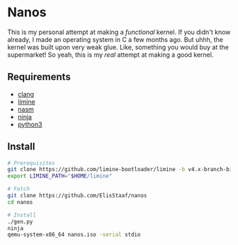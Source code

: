 # Nanos
This is my personal attempt at making a *functional* kernel. If you didn't know
already, I made an operating system in C a few months ago. But uhhh, the kernel
was built upon very weak glue. Like, something you would buy at the supermarket!
So yeah, this is my *real* attempt at making a good kernel.

## Requirements
* [clang](https://clang.llvm.org/)
* [limine](https://limine-bootloader.org/)
* [nasm](https://nasm.us/)
* [ninja](https://ninja-build.org/)
* [python3](https://www.python.org/)

## Install
```sh
# Prerequisites
git clone https://github.com/limine-bootloader/limine -b v4.x-branch-binary $HOME/limine
export LIMINE_PATH="$HOME/limine"

# Fetch
git clone https://github.com/ElisStaaf/nanos
cd nanos

# Install
./gen.py
ninja
qemu-system-x86_64 nanos.iso -serial stdio
```
